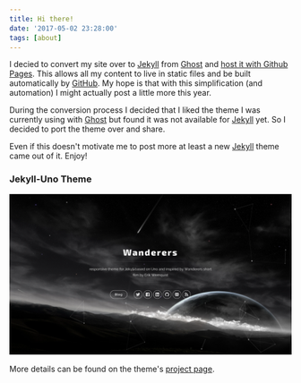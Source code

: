 ```yaml
---
title: Hi there!
date: '2017-05-02 23:28:00'
tags: [about]
---
```


I decied to convert my site over to [Jekyll](https://jekyllrb.com/) from [Ghost](https://ghost.org/) and [host it with Github Pages](https://help.github.com/articles/using-jekyll-with-pages/). This allows all my content to live in static files and be built automatically by [GitHub](https://github.com). My hope is that with this simplification (and automation) I might actually post a little more this year.  

During the conversion process I decided that I liked the theme I was currently using with [Ghost](https://ghost.org/) but found it was not available for [Jekyll](https://jekyllrb.com/) yet.  So I decided to port the theme over and share.

Even if this doesn't motivate me to post more at least a new [Jekyll](https://jekyllrb.com/) theme came out of it. Enjoy!

### Jekyll-Uno Theme

[![Jekyll-Uno Theme screenshot](https://raw.githubusercontent.com/joshgerdes/jekyll-uno/master/screenshot.png)](https://github.com/joshgerdes/jekyll-uno)

More details can be found on the theme's [project page](https://github.com/joshgerdes/jekyll-uno).

